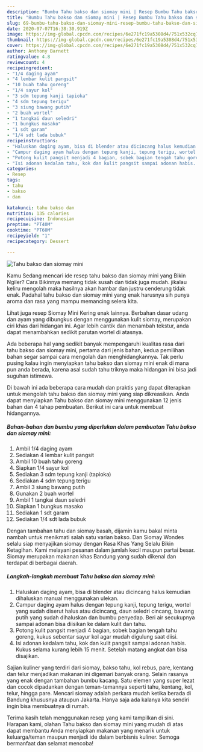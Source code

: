 ```yaml
---
description: "Bumbu Tahu bakso dan siomay mini | Resep Bumbu Tahu bakso dan siomay mini Yang Enak Dan Mudah"
title: "Bumbu Tahu bakso dan siomay mini | Resep Bumbu Tahu bakso dan siomay mini Yang Enak Dan Mudah"
slug: 69-bumbu-tahu-bakso-dan-siomay-mini-resep-bumbu-tahu-bakso-dan-siomay-mini-yang-enak-dan-mudah
date: 2020-07-07T16:38:30.919Z
image: https://img-global.cpcdn.com/recipes/6e271fc19a5308d4/751x532cq70/tahu-bakso-dan-siomay-mini-foto-resep-utama.jpg
thumbnail: https://img-global.cpcdn.com/recipes/6e271fc19a5308d4/751x532cq70/tahu-bakso-dan-siomay-mini-foto-resep-utama.jpg
cover: https://img-global.cpcdn.com/recipes/6e271fc19a5308d4/751x532cq70/tahu-bakso-dan-siomay-mini-foto-resep-utama.jpg
author: Anthony Barnett
ratingvalue: 4.8
reviewcount: 4
recipeingredient:
- "1/4 daging ayam"
- "4 lembar kulit pangsit"
- "10 buah tahu goreng"
- "1/4 sayur kol"
- "3 sdm tepung kanji tapioka"
- "4 sdm tepung terigu"
- "3 siung bawang putih"
- "2 buah wortel"
- "1 tangkai daun seledri"
- "1 bungkus masako"
- "1 sdt garam"
- "1/4 sdt lada bubuk"
recipeinstructions:
- "Haluskan daging ayam, bisa di blender atau dicincang halus kemudian dihaluskan manual menggunakan ulekan."
- "Campur daging ayam halus dengan tepung kanji, tepung terigu, wortel yang sudah diserut halus atau dicincang, daun seledri cincang, bawang putih yang sudah dihaluskan dan bumbu penyedap. Beri air secukupnya sampai adonan bisa diisikan ke dalam kulit dan tahu."
- "Potong kulit pangsit menjadi 4 bagian, sobek bagian tengah tahu goreng, kukus sebentar sayur kol agar mudah digulung saat diisi."
- "Isi adonan kedalam tahu, kok dan kulit pangsit sampai adonan habis. Kukus selama kurang lebih 15 menit. Setelah matang angkat dan bisa disajikan."
categories:
- Resep
tags:
- tahu
- bakso
- dan

katakunci: tahu bakso dan 
nutrition: 135 calories
recipecuisine: Indonesian
preptime: "PT40M"
cooktime: "PT60M"
recipeyield: "1"
recipecategory: Dessert

---
```



![Tahu bakso dan siomay mini](https://img-global.cpcdn.com/recipes/6e271fc19a5308d4/751x532cq70/tahu-bakso-dan-siomay-mini-foto-resep-utama.jpg)

Kamu Sedang mencari ide resep tahu bakso dan siomay mini yang Bikin Ngiler? Cara Bikinnya memang tidak susah dan tidak juga mudah. jikalau keliru mengolah maka hasilnya akan hambar dan justru cenderung tidak enak. Padahal tahu bakso dan siomay mini yang enak harusnya sih punya aroma dan rasa yang mampu memancing selera kita.

Lihat juga resep Siomay Mini Kering enak lainnya. Berbahan dasar udang dan ayam yang dibungkus dengan menggunakan kulit siomay, merupakan ciri khas dari hidangan ini. Agar lebih cantik dan menambah tekstur, anda dapat menambahkan sedikit parutan wortel di atasnya.

Ada beberapa hal yang sedikit banyak mempengaruhi kualitas rasa dari tahu bakso dan siomay mini, pertama dari jenis bahan, kedua pemilihan bahan segar sampai cara mengolah dan menghidangkannya. Tak perlu pusing kalau ingin menyiapkan tahu bakso dan siomay mini enak di mana pun anda berada, karena asal sudah tahu triknya maka hidangan ini bisa jadi suguhan istimewa.


Di bawah ini ada beberapa cara mudah dan praktis yang dapat diterapkan untuk mengolah tahu bakso dan siomay mini yang siap dikreasikan. Anda dapat menyiapkan Tahu bakso dan siomay mini menggunakan 12 jenis bahan dan 4 tahap pembuatan. Berikut ini cara untuk membuat hidangannya.

<!--inarticleads1-->

##### Bahan-bahan dan bumbu yang diperlukan dalam pembuatan Tahu bakso dan siomay mini:

1. Ambil 1/4 daging ayam
1. Sediakan 4 lembar kulit pangsit
1. Ambil 10 buah tahu goreng
1. Siapkan 1/4 sayur kol
1. Sediakan 3 sdm tepung kanji (tapioka)
1. Sediakan 4 sdm tepung terigu
1. Ambil 3 siung bawang putih
1. Gunakan 2 buah wortel
1. Ambil 1 tangkai daun seledri
1. Siapkan 1 bungkus masako
1. Sediakan 1 sdt garam
1. Sediakan 1/4 sdt lada bubuk


Dengan tambahan tahu dan siomay basah, dijamin kamu bakal minta nambah untuk menikmati salah satu varian bakso. Dan Siomay Wondes selalu siap menyajikan siomay dengan Rasa Khas Yang Selalu Bikin Ketagihan. Kami melayani pesanan dalam jumlah kecil maupun partai besar. Siomay merupakan makanan khas Bandung yang sudah dikenal dan terdapat di berbagai daerah. 

<!--inarticleads2-->

##### Langkah-langkah membuat Tahu bakso dan siomay mini:

1. Haluskan daging ayam, bisa di blender atau dicincang halus kemudian dihaluskan manual menggunakan ulekan.
1. Campur daging ayam halus dengan tepung kanji, tepung terigu, wortel yang sudah diserut halus atau dicincang, daun seledri cincang, bawang putih yang sudah dihaluskan dan bumbu penyedap. Beri air secukupnya sampai adonan bisa diisikan ke dalam kulit dan tahu.
1. Potong kulit pangsit menjadi 4 bagian, sobek bagian tengah tahu goreng, kukus sebentar sayur kol agar mudah digulung saat diisi.
1. Isi adonan kedalam tahu, kok dan kulit pangsit sampai adonan habis. Kukus selama kurang lebih 15 menit. Setelah matang angkat dan bisa disajikan.


Sajian kuliner yang terdiri dari siomay, bakso tahu, kol rebus, pare, kentang dan telur menjadikan makanan ini digemari banyak orang. Selain rasanya yang enak dengan tambahan bumbu kacang. Satu elemen yang super lezat dan cocok dipadankan dengan teman-temannya seperti tahu, kentang, kol, telur, hingga pare. Mencari siomay adalah perkara mudah ketika berada di Bandung khususnya ataupun Jakarta. Hanya saja ada kalanya kita sendiri ingin bisa membuatnya di rumah. 

Terima kasih telah menggunakan resep yang kami tampilkan di sini. Harapan kami, olahan Tahu bakso dan siomay mini yang mudah di atas dapat membantu Anda menyiapkan makanan yang menarik untuk keluarga/teman maupun menjadi ide dalam berbisnis kuliner. Semoga bermanfaat dan selamat mencoba!
